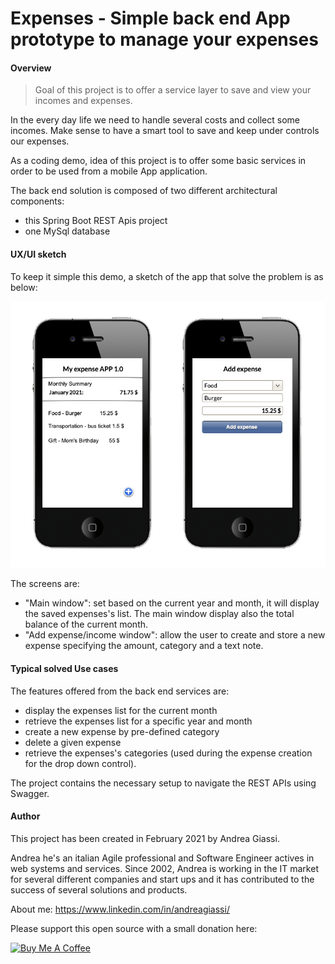 # Expenses - Simple back end App prototype to manage your expenses

#### Overview
>Goal of this project is to offer a service layer to save and view your incomes and expenses.

In the every day life we need to handle several costs and collect some incomes. Make sense to have a smart tool to save
and keep under controls our expenses.

As a coding demo, idea of this project is to offer some basic services in order to be used from a mobile App application.

The back end solution is composed of two different architectural components:
* this Spring Boot REST Apis project
* one MySql database

#### UX/UI sketch
To keep it simple this demo, a sketch of the app that solve the problem is as below:

![App Sketch](./src/main/resources/images/app_sketch.png "App interface")

The screens are:
* "Main window": set based on the current year and month, it will display the saved expenses's list. The main window display also the total balance of the current month.
* "Add expense/income window": allow the user to create and store a new expense specifying the amount, category and a text note.

#### Typical solved Use cases
The features offered from the back end services are:
* display the expenses list for the current month
* retrieve the expenses list for a specific year and month 
* create a new expense by pre-defined category
* delete a given expense
* retrieve the expenses's categories (used during the expense creation for the drop down control).

The project contains the necessary setup to navigate the REST APIs using Swagger.

#### Author
This project has been created in February 2021 by Andrea Giassi.

Andrea he's an italian Agile professional and Software Engineer actives in web systems and services.
Since 2002, Andrea is working in the IT market for several different companies and start ups and it has contributed
to the success of several solutions and products.

About me:
https://www.linkedin.com/in/andreagiassi/


Please support this open source with a small donation here:

<a href="https://www.buymeacoffee.com/andreag" target="_blank"><img src="https://cdn.buymeacoffee.com/buttons/default-orange.png" alt="Buy Me A Coffee" height="41" width="174"></a>


